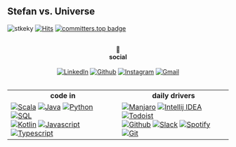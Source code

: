 ## Stefan vs. Universe 

![stkeky](https://img.shields.io/badge/st-keky-3eb810?style=flat)
[![Hits](https://hits.seeyoufarm.com/api/count/incr/badge.svg?url=https%3A%2F%2Fgithub.com%2Fstkeky%2Fstkeky&hit-counter&count_bg=%233EB810&title_bg=%23555555&icon=github.svg&icon_color=%23FFFFFF&title=hits&edge_flat=false)](https://hits.seeyoufarm.com)
[![committers.top badge](https://user-badge.committers.top/serbia_private/stkeky.svg)](https://user-badge.committers.top/serbia_private/stkeky)

<br />
<div align="center"><strong>🦁</strong></div>
<div align="center"><strong>social</strong></div>
<br />

<div align="center">
    <a href="https://linkedin.com/in/stkeky/" target="_blank"><img alt="LinkedIn" src="https://img.shields.io/badge/linkedin-b8bedd?style=flat&logo=linkedin&logoColor=333533"></a>
    <a href="https://github.com/stkeky/" target="_blank"><img alt="Github" src="https://img.shields.io/badge/github-b8bedd?style=flat&logo=github&logoColor=333533"></a>
    <a href="https://instagram.com/st_keky/" target="_blank"><img alt="Instagram" src="https://img.shields.io/badge/instagram-b8bedd?style=flat&logo=instagram&logoColor=333533"></a>
    <a href="mailto:st.keky@gmail.com" target="_blank"><img alt="Gmail" src="https://img.shields.io/badge/gmail-b8bedd?style=flat&logo=gmail&logoColor=333533"></a>
</div>
<br />

<table width="100%" cellspacing="0" cellpadding="0" align="center">
<tbody>
<tr>
<td align="center"><strong>code in</strong></td>
<td align="center"><strong>daily drivers</strong></td>
</tr>
<tr>
<td>
    <a href="#" target="_blank"><img alt="Scala" src="https://img.shields.io/badge/scala-b2f7ef?style=flat&logo=scala&logoColor=333533"></a>
    <a href="#" target="_blank"><img alt="Java" src="https://img.shields.io/badge/java-b2f7ef??style=flat&logo=java&logoColor=333533"></a>
    <a href="#" target="_blank"><img alt="Python" src="https://img.shields.io/badge/python-b2f7ef??style=for-the-badge&logo=python&logoColor=333533"></a>
    <a href="#" target="_blank"><img alt="SQL" src="https://img.shields.io/badge/sql-b2f7ef??style=for-the-badge&logo=postgresql&logoColor=333533"></a>
    <br />
    <a href="#" target="_blank"><img alt="Kotlin" src="https://img.shields.io/badge/kotlin-f7d6e0?style=flat&logo=kotlin&logoColor=333533"></a>
    <a href="#" target="_blank"><img alt="Javascript" src="https://img.shields.io/badge/javascript-f7d6e0?style=flat&logo=javascript&logoColor=333533"></a>
    <a href="#" target="_blank"><img alt="Typescript" src="https://img.shields.io/badge/typescript-f7d6e0?style=flat&logo=typescript&logoColor=333533"></a>
</td>
<td>
    <a href="#" target="_blank"><img alt="Manjaro" src="https://img.shields.io/badge/manjaro-7bdff2?style=flat&logo=manjaro&logoColor=333533"></a>
    <a href="#" target="_blank"><img alt="Intellij IDEA" src="https://img.shields.io/badge/intellij_idea-7bdff2?style=flat&logo=intellij-idea&logoColor=333533"></a>
    <a href="#" target="_blank"><img alt="Todoist" src="https://img.shields.io/badge/todoist-7bdff2?style=flat&logo=todoist&logoColor=333533"></a>
    <br />
    <a href="#" target="_blank"><img alt="Github" src="https://img.shields.io/badge/github-7bdff2?style=flat&logo=github&logoColor=333533"></a>
    <a href="#" target="_blank"><img alt="Slack" src="https://img.shields.io/badge/slack-7bdff2?style=flat&logo=slack&logoColor=333533"></a>
    <a href="#" target="_blank"><img alt="Spotify" src="https://img.shields.io/badge/spotify-7bdff2?style=flat&logo=spotify&logoColor=333533"></a>
    <a href="#" target="_blank"><img alt="Git" src="https://img.shields.io/badge/git-7bdff2?style=flat&logo=git&logoColor=333533"></a>
</td>
</tr>
</tbody>
</table>
